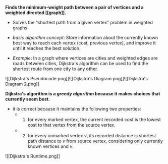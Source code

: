 **Finds the minimum-weight path between a pair of vertices and a weighted directed [[graph]].**

- Solves the "shortest path from a given vertex" problem in weighted graphs.

- *basic algorithm concept*: Store information about the currently known best way to reach each vertex (cost, previous vertex), and improve it until it reaches the best solution.

- *Example*: In a graph where vertices are cities and weighted edges are roads between cities, Dijkstra's algorithm can be used to find the shortest route from one city to any other.

![[Dijkstra's Pseudocode.png]]![[Dijkstra's Diagram.png]]![[Dijkstra's Diagram 2.png]]

**Dijkstra's algorithm is a *greedy algorithm* because it makes choices that currently seem best.**

- it is correct because it maintains the following two properties:
	- 1) for every marked vertex, the current recorded cost is the lowest cost to that vertex from the source vertex.
	- 2) for every unmarked vertex *v*, its recorded distance is shortest path distance to *v* from source vertex, considering only currently known vertices and *v*.

![[Dijkstra's Runtime.png]]